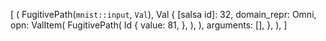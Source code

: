 [
    (
        FugitivePath(`mnist::input`, `Val`),
        Val {
            [salsa id]: 32,
            domain_repr: Omni,
            opn: ValItem(
                FugitivePath(
                    Id {
                        value: 81,
                    },
                ),
            ),
            arguments: [],
        },
    ),
]